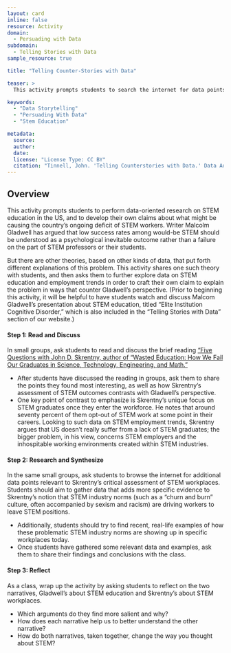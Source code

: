 ```yaml
---
layout: card
inline: false
resource: Activity
domain:
  - Persuading with Data
subdomain:
  - Telling Stories with Data
sample_resource: true

title: "Telling Counter-Stories with Data"

teaser: >
  This activity prompts students to search the internet for data points about STEM education in the US, and to then develop a counter-story in response to Malcom Gladwell's narrative that low success rates among prospective STEM majors is a psychologically inevitable outcome. 

keywords:
  - "Data Storytelling"
  - "Persuading With Data"
  - "Stem Education"

metadata:
  source: 
  author: 
  date: 
  license: "License Type: CC BY"
  citation: "Tinnell, John. 'Telling Counterstories with Data.' Data Advocacy For All"
---
```

## Overview
This activity prompts students to perform data-oriented research on STEM education in the US, and to develop their own claims about what might be causing the country’s ongoing deficit of STEM workers. Writer Malcolm Gladwell has argued that low success rates among would-be STEM should be understood as a psychological inevitable outcome rather than a failure on the part of STEM professors or their students. 

But there are other theories, based on other kinds of data, that put forth different explanations of this problem. This activity shares one such theory with students, and then asks them to further explore data on STEM education and employment trends in order to craft their own claim to explain the problem in ways that counter Gladwell’s perspective. (Prior to beginning this activity, it will be helpful to have students watch and discuss Malcom Gladwell’s presentation about STEM education, titled “Elite Institution Cognitive Disorder,” which is also included in the “Telling Stories with Data” section of our website.)

#### Step 1: Read and Discuss
In small groups, ask students to read and discuss the brief reading [“Five Questions with John D. Skrentny, author of “Wasted Education: How We Fail Our Graduates in Science, Technology, Engineering, and Math.”](https://pressblog.uchicago.edu/2023/12/05/five-questions-with-john-d-skrentny-author-of-wasted-education-how-we-fail-our-graduates-in-science-technology-engineering-and-math.html)
- After students have discussed the reading in groups, ask them to share the points they found most interesting, as well as how Skrentny’s assessment of STEM outcomes contrasts with Gladwell’s perspective. 
- One key point of contrast to emphasize is Skrentny’s unique focus on STEM graduates once they enter the workforce. He notes that around seventy percent of them opt-out of STEM work at some point in their careers. Looking to such data on STEM employment trends, Skrentny argues that US doesn’t really suffer from a lack of STEM graduates; the bigger problem, in his view, concerns STEM employers and the inhospitable working environments created within STEM industries. 

#### Step 2: Research and Synthesize 
In the same small groups, ask students to browse the internet for additional data points relevant to Skrentny’s critical assessment of STEM workplaces. Students should aim to gather data that adds more specific evidence to Skrentny’s notion that STEM industry norms (such as a “churn and burn” culture, often accompanied by sexism and racism) are driving workers to leave STEM positions. 
- Additionally, students should try to find recent, real-life examples of how these problematic STEM industry norms are showing up in specific workplaces today. 
- Once students have gathered some relevant data and examples, ask them to share their findings and conclusions with the class.

#### Step 3: Reflect 
As a class, wrap up the activity by asking students to reflect on the two narratives, Gladwell’s about STEM education and Skrentny’s about STEM workplaces. 
- Which arguments do they find more salient and why?
- How does each narrative help us to better understand the other narrative?
- How do both narratives, taken together, change the way you thought about STEM?


